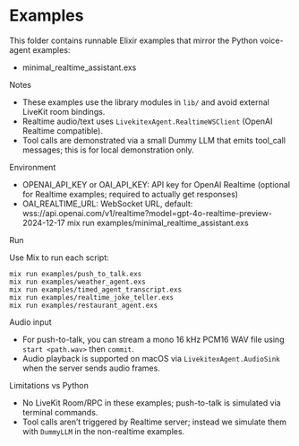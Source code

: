 # Examples

This folder contains runnable Elixir examples that mirror the Python voice-agent examples:

- minimal_realtime_assistant.exs

Notes

- These examples use the library modules in `lib/` and avoid external LiveKit room bindings.
- Realtime audio/text uses `LivekitexAgent.RealtimeWSClient` (OpenAI Realtime compatible).
- Tool calls are demonstrated via a small Dummy LLM that emits tool_call messages; this is for local demonstration only.

Environment

- OPENAI_API_KEY or OAI_API_KEY: API key for OpenAI Realtime (optional for Realtime examples; required to actually get responses)
- OAI_REALTIME_URL: WebSocket URL, default: wss://api.openai.com/v1/realtime?model=gpt-4o-realtime-preview-2024-12-17
mix run examples/minimal_realtime_assistant.exs

Run

Use Mix to run each script:

```
mix run examples/push_to_talk.exs
mix run examples/weather_agent.exs
mix run examples/timed_agent_transcript.exs
mix run examples/realtime_joke_teller.exs
mix run examples/restaurant_agent.exs
```

Audio input

- For push-to-talk, you can stream a mono 16 kHz PCM16 WAV file using `start <path.wav>` then `commit`.
- Audio playback is supported on macOS via `LivekitexAgent.AudioSink` when the server sends audio frames.

Limitations vs Python

- No LiveKit Room/RPC in these examples; push-to-talk is simulated via terminal commands.
- Tool calls aren’t triggered by Realtime server; instead we simulate them with `DummyLLM` in the non-realtime examples.
